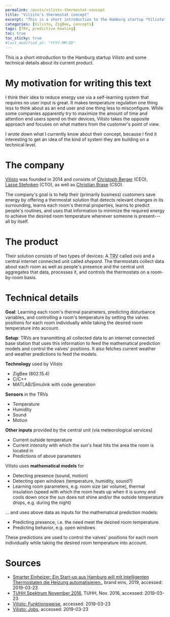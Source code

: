 ```yaml
---
permalink: /posts/vilisto-thermostat-concept
title: "Vilisto's thermostat concept"
excerpt: "This is a short introduction to the Hamburg startup *Vilisto* and some technical details about its current product."
categories: [Vilisto, ZigBee, concepts]
tags: [TRV, predictive heating]
toc: true
toc_sticky: true
#last_modified_at: "YYYY-MM-DD"
---
```


This is a short introduction to the Hamburg startup *Vilisto* and some technical details about its current product.

# My motivation for writing this text
I think their idea to reduce energy use via a self-learning system that requires no user input is great. It makes temperature regulation one thing less to think about as an end user and one thing less to misconfigure. While some companies apparently try to maximize the amount of time and attention end users spend on their devices, Vilisto takes the opposite approach and focuses on what matters from the customer's point of view.

I wrote down what I currently know about their concept, because I find it interesting to get an idea of the kind of system they are building on a technical level.

# The company
[Vilisto](https://www.vilisto.de/) was founded in 2014 and consists of [Christoph&nbsp;Berger](https://www.xing.com/profile/Christoph_Berger59/) (CEO), [Lasse&nbsp;Stehnken](https://www.xing.com/profile/Lasse_Stehnken/) (CTO), as well as [Christian&nbsp;Brase](https://www.xing.com/profile/Christian_Brase4/) (CSO).

The company's goal is to help their (primarily business) customers save energy by offering a thermostat solution that detects relevant changes in its surrounding, learns each room's thermal properties, learns to predict people's routines, and uses that information to minimize the required energy to achieve the desired room temperature whenever someone is present---all by itself.

# The product
Their solution consists of two types of devices: A <abbr title="Thermostatic Radiator Valve">TRV</abbr> called *ovis* and a central internet connected unit called *shepard*. The thermostats collect data about each room as well as people's presence and the central unit aggregates that data, processes it, and controls the thermostats on a room-by-room basis.

# Technical details
**Goal**: Learning each room's thermal parameters, predicting disturbance variables, and controlling a room's temperature by setting the valves positions for each room individually while taking the desired room temperature into account.

**Setup**: TRVs are transmitting all collected data to an internet connected base station that uses this information to feed the mathematical prediction models and control the valves' positions. It also fetches current weather and weather predictions to feed the models.

**Technology** used by Vilisto
- ZigBee (802.15.4)
- C/C++
- MATLAB/Simulink with code generation

**Sensors** in the TRVs
- Temperature
- Humidity
- Sound
- Motion

**Other inputs** provided by the central unit (via meteorological services)
- Current outside temperature
- Current intensity with which the sun's heat hits the area the room is located in
- Predictions of above parameters

Vilisto uses **mathematical models** for
- Detecting presence (sound, motion)
- Detecting open windows (temperature, humidity, sound?)
- Learning room parameters, e.g. room size (air volume), thermal insulation (speed with which the room heats up when it is sunny and cools down once the sun does not shine and/or the outside temperature drops, e.g. during the night)

... and uses above data as inputs for the mathematical prediction models:
- Predicting presence, i.e. the need meet the desired room temperature.
- Predicting behavior, e.g. open windows

These predictions are used to control the valves' positions for each room individually while taking the desired room temperature into account.

# Sources
- [Smarter Einheizer: Ein Start-up aus Hamburg will mit intelligenten Thermostaten die Heizung automatisieren.](https://www.brandeins.de/magazine/brand-eins-wirtschaftsmagazin/2019/marketing/smarter-einheizer), brand eins, 2019, accessed: 2019-03-23
- [TUHH Spektrum November 2016](https://tore.tuhh.de/handle/11420/1336), TUHH, Nov. 2016, accessed: 2019-03-23
- [Vilisto: Funktionsweise](https://www.vilisto.de/funktionsweise/), accessed: 2019-03-23
- [Vilisto: Jobs](https://www.vilisto.de/jobs/), accessed: 2019-03-23
